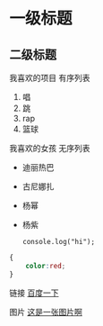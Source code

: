 # 一级标题

## 二级标题

我喜欢的项目 有序列表

1. 唱
2. 跳
3. rap
4. 篮球

我喜欢的女孩 无序列表

- 迪丽热巴
- 古尼娜扎
- 杨幂
- 杨紫


      console.log("hi");

```css
{
    color:red;
}
```

链接
[百度一下](www.baidu.com)

图片
[这是一张图片啊](1.png)